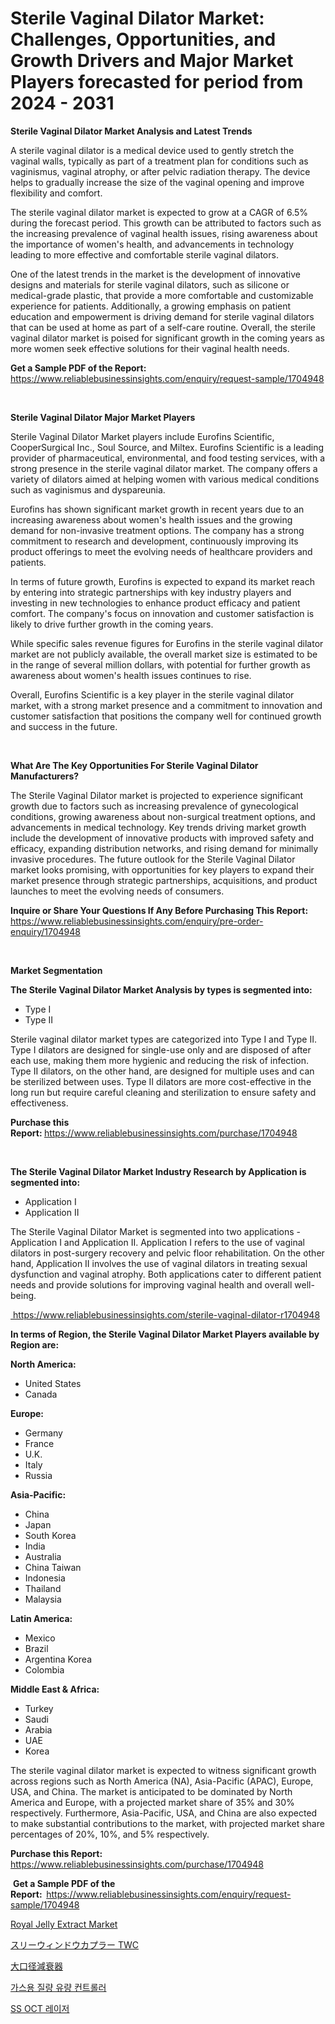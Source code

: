 <p><h1>Sterile Vaginal Dilator Market: Challenges, Opportunities, and Growth Drivers and Major Market Players forecasted for period from 2024 - 2031</h1></p><p><strong>Sterile Vaginal Dilator Market Analysis and Latest Trends</strong></p>
<p><p>A sterile vaginal dilator is a medical device used to gently stretch the vaginal walls, typically as part of a treatment plan for conditions such as vaginismus, vaginal atrophy, or after pelvic radiation therapy. The device helps to gradually increase the size of the vaginal opening and improve flexibility and comfort.</p><p>The sterile vaginal dilator market is expected to grow at a CAGR of 6.5% during the forecast period. This growth can be attributed to factors such as the increasing prevalence of vaginal health issues, rising awareness about the importance of women's health, and advancements in technology leading to more effective and comfortable sterile vaginal dilators.</p><p>One of the latest trends in the market is the development of innovative designs and materials for sterile vaginal dilators, such as silicone or medical-grade plastic, that provide a more comfortable and customizable experience for patients. Additionally, a growing emphasis on patient education and empowerment is driving demand for sterile vaginal dilators that can be used at home as part of a self-care routine. Overall, the sterile vaginal dilator market is poised for significant growth in the coming years as more women seek effective solutions for their vaginal health needs.</p></p>
<p><strong>Get a Sample PDF of the Report:&nbsp;</strong> <a href="https://www.reliablebusinessinsights.com/enquiry/request-sample/1704948">https://www.reliablebusinessinsights.com/enquiry/request-sample/1704948</a></p>
<p>&nbsp;</p>
<p><strong>Sterile Vaginal Dilator Major Market Players</strong></p>
<p><p>Sterile Vaginal Dilator Market players include Eurofins Scientific, CooperSurgical Inc., Soul Source, and Miltex. Eurofins Scientific is a leading provider of pharmaceutical, environmental, and food testing services, with a strong presence in the sterile vaginal dilator market. The company offers a variety of dilators aimed at helping women with various medical conditions such as vaginismus and dyspareunia.</p><p>Eurofins has shown significant market growth in recent years due to an increasing awareness about women's health issues and the growing demand for non-invasive treatment options. The company has a strong commitment to research and development, continuously improving its product offerings to meet the evolving needs of healthcare providers and patients.</p><p>In terms of future growth, Eurofins is expected to expand its market reach by entering into strategic partnerships with key industry players and investing in new technologies to enhance product efficacy and patient comfort. The company's focus on innovation and customer satisfaction is likely to drive further growth in the coming years.</p><p>While specific sales revenue figures for Eurofins in the sterile vaginal dilator market are not publicly available, the overall market size is estimated to be in the range of several million dollars, with potential for further growth as awareness about women's health issues continues to rise.</p><p>Overall, Eurofins Scientific is a key player in the sterile vaginal dilator market, with a strong market presence and a commitment to innovation and customer satisfaction that positions the company well for continued growth and success in the future.</p></p>
<p>&nbsp;</p>
<p><strong>What Are The Key Opportunities For Sterile Vaginal Dilator Manufacturers?</strong></p>
<p><p>The Sterile Vaginal Dilator market is projected to experience significant growth due to factors such as increasing prevalence of gynecological conditions, growing awareness about non-surgical treatment options, and advancements in medical technology. Key trends driving market growth include the development of innovative products with improved safety and efficacy, expanding distribution networks, and rising demand for minimally invasive procedures. The future outlook for the Sterile Vaginal Dilator market looks promising, with opportunities for key players to expand their market presence through strategic partnerships, acquisitions, and product launches to meet the evolving needs of consumers.</p></p>
<p><strong>Inquire or Share Your Questions If Any Before Purchasing This Report:</strong> <a href="https://www.reliablebusinessinsights.com/enquiry/pre-order-enquiry/1704948">https://www.reliablebusinessinsights.com/enquiry/pre-order-enquiry/1704948</a></p>
<p>&nbsp;</p>
<p><strong>Market Segmentation</strong></p>
<p><strong>The Sterile Vaginal Dilator Market Analysis by types is segmented into:</strong></p>
<p><ul><li>Type I</li><li>Type II</li></ul></p>
<p><p>Sterile vaginal dilator market types are categorized into Type I and Type II. Type I dilators are designed for single-use only and are disposed of after each use, making them more hygienic and reducing the risk of infection. Type II dilators, on the other hand, are designed for multiple uses and can be sterilized between uses. Type II dilators are more cost-effective in the long run but require careful cleaning and sterilization to ensure safety and effectiveness.</p></p>
<p><strong>Purchase this Report:&nbsp;</strong><a href="https://www.reliablebusinessinsights.com/purchase/1704948">https://www.reliablebusinessinsights.com/purchase/1704948</a></p>
<p>&nbsp;</p>
<p><strong>The Sterile Vaginal Dilator Market Industry Research by Application is segmented into:</strong></p>
<p><ul><li>Application I</li><li>Application II</li></ul></p>
<p><p>The Sterile Vaginal Dilator Market is segmented into two applications - Application I and Application II. Application I refers to the use of vaginal dilators in post-surgery recovery and pelvic floor rehabilitation. On the other hand, Application II involves the use of vaginal dilators in treating sexual dysfunction and vaginal atrophy. Both applications cater to different patient needs and provide solutions for improving vaginal health and overall well-being.</p></p>
<p><a href="https://www.reliablebusinessinsights.com/sterile-vaginal-dilator-r1704948">&nbsp;https://www.reliablebusinessinsights.com/sterile-vaginal-dilator-r1704948</a></p>
<p><strong>In terms of Region, the Sterile Vaginal Dilator Market Players available by Region are:</strong></p>
<p>
    <p> <strong> North America: </strong>
        <ul>
            <li>United States</li>
            <li>Canada</li>
        </ul>
        </p> 
    <p> <strong> Europe: </strong>
        <ul>
            <li>Germany</li>
            <li>France</li>
            <li>U.K.</li>
            <li>Italy</li>
            <li>Russia</li>
        </ul>
        </p> 
    <p> <strong> Asia-Pacific: </strong>
        <ul>
            <li>China</li>
            <li>Japan</li>
            <li>South Korea</li>
            <li>India</li>
            <li>Australia</li>
            <li>China Taiwan</li>
            <li>Indonesia</li>
            <li>Thailand</li>
            <li>Malaysia</li>
        </ul>
        </p> 
    <p> <strong> Latin America: </strong>
        <ul>
            <li>Mexico</li>
            <li>Brazil</li>
            <li>Argentina Korea</li>
            <li>Colombia</li>
        </ul>
        </p> 
    <p> <strong> Middle East & Africa: </strong>
        <ul>
            <li>Turkey</li>
            <li>Saudi</li>
            <li>Arabia</li>
            <li>UAE</li>
            <li>Korea</li>
        </ul>
    </p>
    </p>
<p><p>The sterile vaginal dilator market is expected to witness significant growth across regions such as North America (NA), Asia-Pacific (APAC), Europe, USA, and China. The market is anticipated to be dominated by North America and Europe, with a projected market share of 35% and 30% respectively. Furthermore, Asia-Pacific, USA, and China are also expected to make substantial contributions to the market, with projected market share percentages of 20%, 10%, and 5% respectively.</p></p>
<p><strong>Purchase this Report: </strong><a href="https://www.reliablebusinessinsights.com/purchase/1704948">https://www.reliablebusinessinsights.com/purchase/1704948</a></p>
<p>&nbsp;<strong>Get a Sample PDF of the Report:&nbsp;&nbsp;</strong><a href="https://www.reliablebusinessinsights.com/enquiry/request-sample/1704948">https://www.reliablebusinessinsights.com/enquiry/request-sample/1704948</a></p>
<p><strong></strong></p>
<p><p><a href="https://issuu.com/reportprime-2/docs/royal-jelly-extract-market-size-2030.pptx">Royal Jelly Extract Market</a></p><p><a href="https://github.com/efcvopdgkdx128/Market-Research-Report-List-2/blob/main/6510156123276.md">スリーウィンドウカプラー TWC</a></p><p><a href="https://github.com/hwbcz413288296/Market-Research-Report-List-2/blob/main/3678551123277.md">大口径減衰器</a></p><p><a href="https://github.com/tukangkrupk/Market-Research-Report-List-1/blob/main/3558895122927.md">가스용 질량 유량 컨트롤러</a></p><p><a href="https://github.com/sarassiksa/Market-Research-Report-List-1/blob/main/5496306122928.md">SS OCT 레이저</a></p></p>